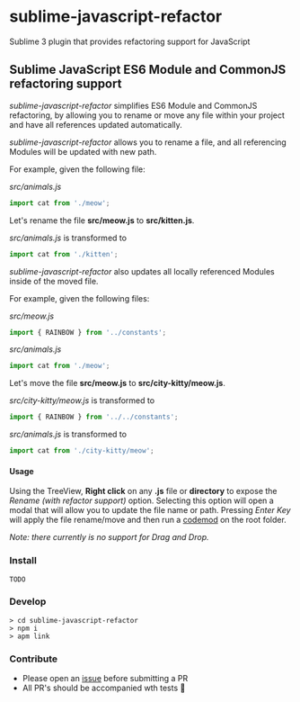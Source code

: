# sublime-javascript-refactor
Sublime 3 plugin that provides refactoring support for JavaScript

## Sublime JavaScript ES6 Module and CommonJS refactoring support

_sublime-javascript-refactor_ simplifies ES6 Module and CommonJS refactoring, by allowing you to rename or move any file within your project and have all references updated automatically.

_sublime-javascript-refactor_ allows you to rename a file, and all referencing Modules will be updated with new path.

For example, given the following file:

_src/animals.js_

```js
import cat from './meow';
```

Let's rename the file **src/meow.js** to **src/kitten.js**.

_src/animals.js_ is transformed to

```js
import cat from './kitten';
```

_sublime-javascript-refactor_ also updates all locally referenced Modules inside of the moved file.

For example, given the following files:

_src/meow.js_

```js
import { RAINBOW } from '../constants';
```

_src/animals.js_

```js
import cat from './meow';
```

Let's move the file **src/meow.js** to **src/city-kitty/meow.js**.

_src/city-kitty/meow.js_ is transformed to

```js
import { RAINBOW } from '../../constants';
```

_src/animals.js_ is transformed to

```js
import cat from './city-kitty/meow';
```

#### Usage

Using the TreeView, __Right click__ on any __.js__ file or __directory__ to expose the _Rename (with refactor support)_ option. Selecting this option will open a modal that will allow you to update the file name or path. Pressing _Enter Key_ will apply the file rename/move and then run a [codemod](https://github.com/jurassix/refactoring-codemods) on the root folder.

_Note: there currently is no support for Drag and Drop._

### Install
```
TODO
```

### Develop
```
> cd sublime-javascript-refactor
> npm i
> apm link
```

### Contribute
- Please open an [issue](https://github.com/skateshop/sublime-javascript-refactor/issues) before submitting a PR
- All PR's should be accompanied wth tests :rocket:

